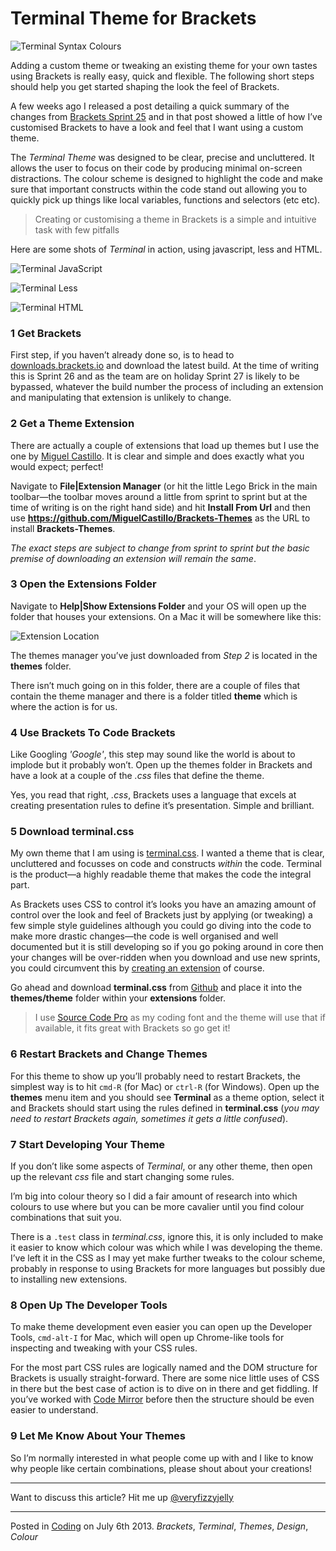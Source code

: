 # Terminal Theme for Brackets

![Terminal Syntax Colours](img/terminal.jpg)

Adding a custom theme or tweaking an existing theme for your own tastes using Brackets is really easy, quick and flexible.  The following short steps should help you get started shaping the look the feel of Brackets.

A few weeks ago I released a post detailing a quick summary of the changes from [Brackets Sprint 25](../brackets-sprint-25/) and in that post showed a little of how I’ve customised Brackets to have a look and feel that I want using a custom theme.

The _Terminal Theme_ was designed to be clear, precise and uncluttered.  It allows the user to focus on their code by producing minimal on-screen distractions.  The colour scheme is designed to highlight the code and make sure that important constructs within the code stand out allowing you to quickly pick up things like local variables, functions and selectors (etc etc).

> Creating or customising a theme in Brackets is a simple and intuitive task with few pitfalls

Here are some shots of _Terminal_ in action, using javascript, less and HTML.

![Terminal JavaScript](img/terminal-js.jpg)

![Terminal Less](img/terminal-less.jpg)

![Terminal HTML](img/terminal-html.jpg)

### 1 Get Brackets

First step, if you haven’t already done so, is to head to [downloads.brackets.io](http://download.brackets.io/) and download the latest build.  At the time of writing this is Sprint 26 and as the team are on holiday Sprint 27 is likely to be bypassed, whatever the build number the process of including an extension and manipulating that extension is unlikely to change.

### 2 Get a Theme Extension

There are actually a couple of extensions that load up themes but I use the one by [Miguel Castillo](https://github.com/MiguelCastillo/Brackets-Themes).  It is clear and simple and does exactly what you would expect; perfect!

Navigate to __File|Extension Manager__ (or hit the little Lego Brick in the main toolbar—the toolbar moves around a little from sprint to sprint but at the time of writing is on the right hand side) and hit __Install From Url__ and then use __https://github.com/MiguelCastillo/Brackets-Themes__ as the URL to install __Brackets-Themes__.

_The exact steps are subject to change from sprint to sprint but the basic premise of downloading an extension will remain the same_.

### 3 Open the Extensions Folder

Navigate to __Help|Show Extensions Folder__ and your OS will open up the folder that houses your extensions.  On a Mac it will be somewhere like this:

![Extension Location](img/extension-location.jpg)

The themes manager you’ve just downloaded from _Step 2_ is located in the __themes__ folder.

There isn’t much going on in this folder, there are a couple of files that contain the theme manager and there is a folder titled __theme__ which is where the action is for us.

### 4 Use Brackets To Code Brackets

Like Googling _'Google'_, this step may sound like the world is about to implode but it probably won’t.  Open up the themes folder in Brackets and have a look at a couple of the _.css_ files that define the theme.

Yes, you read that right, _.css_,  Brackets uses a language that excels at creating presentation rules to define it’s presentation.  Simple and brilliant.

### 5 Download terminal.css

My own theme that I am using is [terminal.css](https://github.com/mattstyles/brackets-theme-terminal).  I wanted a theme that is clear, uncluttered and focusses on code and constructs _within_ the code.  Terminal is the product—a highly readable theme that makes the code the integral part.

As Brackets uses CSS to control it’s looks you have an amazing amount of control over the look and feel of Brackets just by applying (or tweaking) a few simple style guidelines although you could go diving into the code to make more drastic changes—the code is well organised and well documented but it is still developing so if you go poking around in core then your changes will be over-ridden when you download and use new sprints, you could circumvent this by [creating an extension](https://github.com/adobe/brackets/wiki/How-to-write-extensions) of course.

Go ahead and download __terminal.css__ from [Github](https://github.com/mattstyles/brackets-theme-terminal) and place it into the __themes/theme__ folder within your __extensions__ folder.

> I use [Source Code Pro](https://github.com/adobe/source-code-pro) as my coding font and the theme will use that if available, it fits great with Brackets so go get it!

### 6 Restart Brackets and Change Themes

For this theme to show up you’ll probably need to restart Brackets, the simplest way is to hit `cmd-R` (for Mac) or `ctrl-R` (for Windows).  Open up the __themes__ menu item and you should see __Terminal__ as a theme option, select it and Brackets should start using the rules defined in __terminal.css__ (_you may need to restart Brackets again, sometimes it gets a little confused_).

### 7 Start Developing Your Theme

If you don’t like some aspects of _Terminal_, or any other theme, then open up the relevant _css_ file and start changing some rules.

I’m big into colour theory so I did a fair amount of research into which colours to use where but you can be more cavalier until you find colour combinations that suit you.

There is a `.test` class in _terminal.css_, ignore this, it is only included to make it easier to know which colour was which while I was developing the theme.  I’ve left it in the CSS as I may yet make further tweaks to the colour scheme, probably in response to using Brackets for more languages but possibly due to installing new extensions.

### 8 Open Up The Developer Tools

To make theme development even easier you can open up the Developer Tools, `cmd-alt-I` for Mac, which will open up Chrome-like tools for inspecting and tweaking with your CSS rules.

For the most part CSS rules are logically named and the DOM structure for Brackets is usually straight-forward.  There are some nice little uses of CSS in there but the best case of action is to dive on in there and get fiddling.  If you’ve worked with [Code Mirror](http://codemirror.net/) before then the structure should be even easier to understand.

### 9 Let Me Know About Your Themes

So I’m normally interested in what people come up with and I like to know why people like certain combinations, please shout about your creations!

---

Want to discuss this article?  Hit me up [@veryfizzyjelly](https://twitter.com/veryfizzyjelly)

---

Posted in [Coding](../ "coding") on July 6th 2013.  _Brackets_, _Terminal_, _Themes_, _Design_, _Colour_